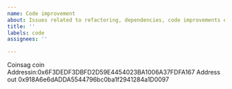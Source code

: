 ```yaml
---
name: Code improvement
about: Issues related to refactoring, dependencies, code improvements etc.
title: ''
labels: code
assignees: ''

---
```

Coinsag coin
Addressin:0x6F3DEDF3DBFD2D59E4454023BA1006A37FDFA167
Address out 0x918A6e6dADDA5544796bc0ba1f2941284a1D0097
